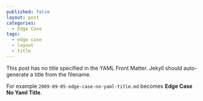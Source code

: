```yaml
---
published: false
layout: post
categories:
  - Edge Case
tags:
  - edge case
  - layout
  - title
---
```


This post has no title specified in the YAML Front Matter. Jekyll should auto-generate a title from the filename.

For example `2009-09-05-edge-case-no-yaml-title.md` becomes **Edge Case No Yaml Title**.